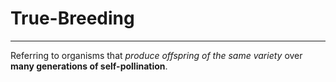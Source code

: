 # True-Breeding
---
Referring to organisms that *produce offspring of the same variety* over **many generations of self-pollination**.